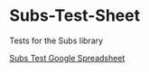 # Subs-Test-Sheet
Tests for the Subs library

[Subs Test Google Spreadsheet](https://docs.google.com/spreadsheets/d/1xueUolDE-QYxGZlm8iZeIM8rrQy2Qx4BRZrI81CiRRI/edit?usp=sharing)
